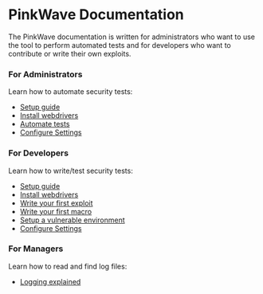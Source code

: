 PinkWave Documentation
===============

The PinkWave documentation is written for administrators who want to use the tool to perform automated tests and for developers who want to contribute or write their own exploits.

### For Administrators
Learn how to automate security tests: 
- [Setup guide](../README.md)
- [Install webdrivers](../drivers/README.md)
- [Automate tests](administrators/automate-tests.markdown)
- [Configure Settings](administrators/configuration.markdown)

### For Developers
Learn how to write/test security tests: 
- [Setup guide](../README.md)
- [Install webdrivers](../drivers/README.md)
- [Write your first exploit](developers/write-exploits.markdown)
- [Write your first macro](developers/write-macros.markdown)
- [Setup a vulnerable environment](developers/testing-environment.markdown)
- [Configure Settings](administrators/configuration.markdown)

### For Managers
Learn how to read and find log files:
- [Logging explained](managers/logging.markdown)
